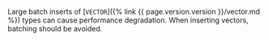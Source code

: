Large batch inserts of [`VECTOR`]({% link {{ page.version.version }}/vector.md %}) types can cause performance degradation. When inserting vectors, batching should be avoided.